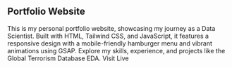 ## Portfolio Website
This is my personal portfolio website, showcasing my journey as a Data Scientist. Built with HTML, Tailwind CSS, and JavaScript, it features a responsive design with a mobile-friendly hamburger menu and vibrant animations using GSAP. Explore my skills, experience, and projects like the Global Terrorism Database EDA.
Visit Live

